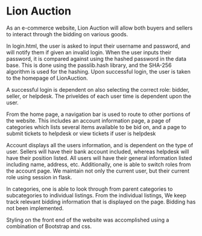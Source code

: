# Lion Auction
As an e-commerce website, Lion Auction will allow both buyers and sellers to interact through the bidding on various goods.


In login.html, the user is asked to input their username and password, and will notify them if given an invalid login.
When the user inputs their password, it is compared against using the hashed password in the data base. 
This is done using the passlib.hash library, and the SHA-256 algorithm is used for the hashing.
Upon successful login, the user is taken to the homepage of LionAuction.

A successful login is dependent on also selecting the correct role: bidder, seller, or helpdesk. The priveldes of each 
user time is dependent upon the user.

From the home page, a navigation bar is used to route to other portions of the website. This includes
an account information page, a page of categories which lists several items available to be bid on, and a page to submit 
tickets to helpdesk or view tickets if user is helpdesk

Account displays all the users information, and is dependent on the type of user. Sellers will have their bank account included,
whereas helpdesk will have their position listed. All users will have their general information listed including name, address, etc.
Additionally, one is able to switch roles from the account page. We maintain not only the current user, but their current role using
session in flask. 

In categories, one is able to look through from parent categories to subcategories to individual listings. From the individual listings,
We keep track relevant bidding information that is displayed on the page. Bidding has not been implemented.

Styling on the front end of the website was accomplished using a combination of Bootstrap and css.
